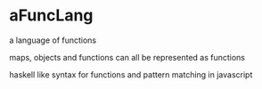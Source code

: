 # aFuncLang
a language of functions


maps, objects and functions can all be represented as functions


haskell like syntax for functions and pattern matching in javascript
